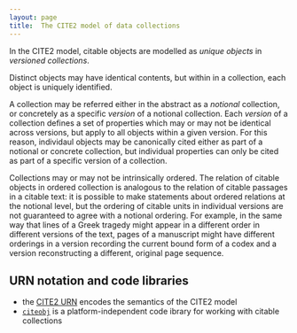 ```yaml
---
layout: page
title:  The CITE2 model of data collections
---
```



In the CITE2 model, citable objects are modelled as *unique objects* in *versioned collections*.

Distinct objects may have identical contents, but within in a collection, each object is uniquely identified.

A collection may be referred either in the abstract as a *notional* collection, or concretely as a specific *version* of a notional collection.  Each *version* of a collection defines a set of properties which may or may not be identical across versions, but apply to all objects within a given version.  For this reason, individaul objects may be canonically cited either as part of a notional or concrete collection, but individual properties can only be cited as part of a specific version of a collection.

Collections may or may not be intrinsically ordered.  The relation of citable objects in ordered collection is analogous to the relation of citable passages in a citable text: it is possible to make statements about ordered relations at the notional level, but the ordering of citable units in individual versions are not guaranteed to agree with a notional ordering.  For example, in the same way that lines of a Greek tragedy might appear in a different order in different versions of the text, pages of a manuscript might have different orderings in a version recording the current bound form of a codex and a version reconstructing a different, original page sequence.


## URN notation and code libraries

-   the [CITE2 URN](../cite2urn) encodes the semantics of the CITE2 model
-   [`citeobj`](../citeobj) is a platform-independent code ibrary for working with citable collections
